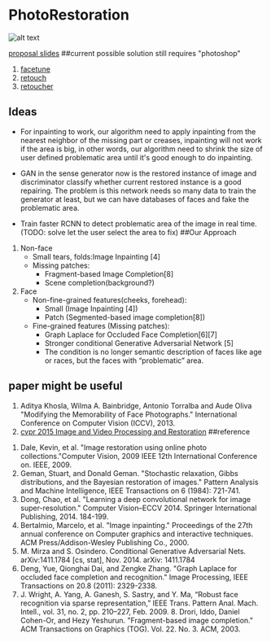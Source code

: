 # PhotoRestoration
![alt text](http://www.crosswaysimages.ca/wp-content/uploads/2015/04/photo-restoration.jpg?quality=100.3015041915160)

[proposal slides](https://docs.google.com/presentation/d/14VL0wPYdZIuOWYzobaYvf3Y_LnnijEuD2tCy4h8utjw/edit?usp=sharing)
##current possible solution still requires "photoshop"
1. [facetune](http://www.facetuneapp.com/)
2. [retouch](http://www.colorpilot.com/retouch.html)
3. [retoucher](http://akvis.com/en/retoucher/index.php)

## Ideas
* For inpainting to work, our algorithm need to apply inpainting from the nearest neighbor of the missing part or creases, inpainting will not work if the area is big, in other words, our algorithm need to shrink the size of user defined problematic area until it's good enough to do inpainting.

* GAN in the sense generator now is the restored instance of image and discriminator classify whether current  restored instance is a good repairing. The problem is this network needs so many data to train the generator at least, but we can have databases of faces and fake the problematic area.

* Train faster RCNN to detect problematic area of the image in real time.(TODO: solve let the user select the area to fix)
##Our Approach
1. Non-face
	* Small tears, folds:Image Inpainting [4]
	* Missing patches:
		* Fragment-based Image Completion[8]
		* Scene completion(background?) 
2. Face
	* Non-fine-grained features(cheeks, forehead):
		* Small (Image Inpainting [4])
		* Patch (Segmented-based image completion[8])
	* Fine-grained features (Missing patches):
		* Graph Laplace for Occluded Face Completion[6][7]
		* Stronger conditional Generative Adversarial Network [5]
		* The condition is no longer semantic description of faces like age or races, but the faces with “problematic” area.


## paper might be useful
1. Aditya Khosla, Wilma A. Bainbridge, Antonio Torralba and Aude Oliva "Modifying the Memorability of Face Photographs."
International Conference on Computer Vision (ICCV), 2013.
2. [cvpr 2015 Image and Video Processing and Restoration](http://techtalks.tv/events/350/1619/)
##reference
<!--1. [Scene Completion Using Millions of Photographs. James Hays, Alexei A. Efros. ACM Transactions on Graphics (SIGGRAPH 2007). August 2007, vol. 26, No. 3.](http://graphics.cs.cmu.edu/projects/scene-completion/)-->
<!--2. [Sketch2Photo: Internet Image Montage. ACM SIGGRAPH ASIA 2009, ACM Transactions on Graphics. Tao Chen, Ming-Ming Cheng, Ping Tan, Ariel Shamir, Shi-Min Hu.](http://cg.cs.tsinghua.edu.cn/montage/main.htm)-->
<!--3. [Supervised Learning of Semantics-Preserving Hashing via Deep Neural Networks for Large-Scale Image Search Huei-Fang Yang, Kevin Lin, Chu-Song Chen arXiv preprint arXiv:1507.00101](http://arxiv.org/abs/1507.00101)-->
<!--4. ["Generative Adversarial Networks." Ian J. Goodfellow, Jean Pouget-Abadie, Mehdi Mirza, Bing Xu, David Warde-Farley, Sherjil Ozair, Aaron Courville, Yoshua Bengio. ArXiv 2014.](http://arxiv.org/abs/1406.2661)-->
1. Dale, Kevin, et al. "Image restoration using online photo collections."Computer Vision, 2009 IEEE 12th International Conference on. IEEE, 2009.
2. Geman, Stuart, and Donald Geman. "Stochastic relaxation, Gibbs distributions, and the Bayesian restoration of images." Pattern Analysis and Machine Intelligence, IEEE Transactions on 6 (1984): 721-741.
3. Dong, Chao, et al. "Learning a deep convolutional network for image super-resolution." Computer Vision–ECCV 2014. Springer International Publishing, 2014. 184-199.
4. Bertalmio, Marcelo, et al. "Image inpainting." Proceedings of the 27th annual conference on Computer graphics and interactive techniques. ACM Press/Addison-Wesley Publishing Co., 2000.
5.  M. Mirza and S. Osindero. Conditional Generative Adversarial Nets. arXiv:1411.1784 [cs, stat], Nov. 2014. arXiv: 1411.1784 
6.  Deng, Yue, Qionghai Dai, and Zengke Zhang. "Graph Laplace for occluded face completion and recognition." Image Processing, IEEE Transactions on 20.8 (2011): 2329-2338.
7.  J. Wright, A. Yang, A. Ganesh, S. Sastry, and Y. Ma, “Robust face recognition via sparse representation,” IEEE Trans. Pattern Anal. Mach. Intell., vol. 31, no. 2, pp. 210–227, Feb. 2009.  							8.  Drori, Iddo, Daniel Cohen-Or, and Hezy Yeshurun. "Fragment-based image completion." ACM Transactions on Graphics (TOG). Vol. 22. No. 3. ACM, 2003.
				
			
		


